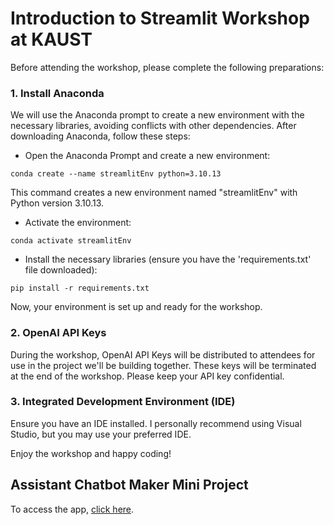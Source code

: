 # Introduction to Streamlit Workshop at KAUST

Before attending the workshop, please complete the following preparations:

### 1. Install Anaconda
We will use the Anaconda prompt to create a new environment with the necessary libraries, avoiding conflicts with other dependencies. After downloading Anaconda, follow these steps:

- Open the Anaconda Prompt and create a new environment:
  
`conda create --name streamlitEnv python=3.10.13`

This command creates a new environment named "streamlitEnv" with Python version 3.10.13.

- Activate the environment:
  
`conda activate streamlitEnv`

- Install the necessary libraries (ensure you have the 'requirements.txt' file downloaded):
  
`pip install -r requirements.txt`

Now, your environment is set up and ready for the workshop.

### 2. OpenAI API Keys
During the workshop, OpenAI API Keys will be distributed to attendees for use in the project we'll be building together. These keys will be terminated at the end of the workshop. Please keep your API key confidential.

### 3. Integrated Development Environment (IDE)
Ensure you have an IDE installed. I personally recommend using Visual Studio, but you may use your preferred IDE.

Enjoy the workshop and happy coding!

## Assistant Chatbot Maker Mini Project

To access the app, [click here](https://chatbot-maker-kaust-workshop.streamlit.app/).
